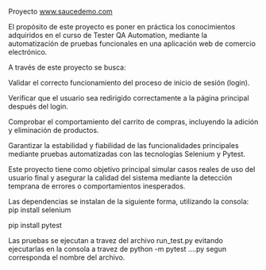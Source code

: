 Proyecto www.saucedemo.com

El propósito de este proyecto es poner en práctica los conocimientos adquiridos en el curso de Tester QA Automation, mediante la automatización de pruebas funcionales en una aplicación web de comercio electrónico.

A través de este proyecto se busca:

Validar el correcto funcionamiento del proceso de inicio de sesión (login).

Verificar que el usuario sea redirigido correctamente a la página principal después del login.

Comprobar el comportamiento del carrito de compras, incluyendo la adición y eliminación de productos.

Garantizar la estabilidad y fiabilidad de las funcionalidades principales mediante pruebas automatizadas con las tecnologías Selenium y Pytest.

Este proyecto tiene como objetivo principal simular casos reales de uso del usuario final y asegurar la calidad del sistema mediante la detección temprana de errores o comportamientos inesperados.

Las dependencias se instalan de la siguiente forma, utilizando la consola:
pip install selenium

pip install pytest

Las pruebas se ejecutan a travez del archivo run_test.py evitando ejecutarlas en la consola a travez de python -m pytest ....py segun corresponda el nombre del archivo.

